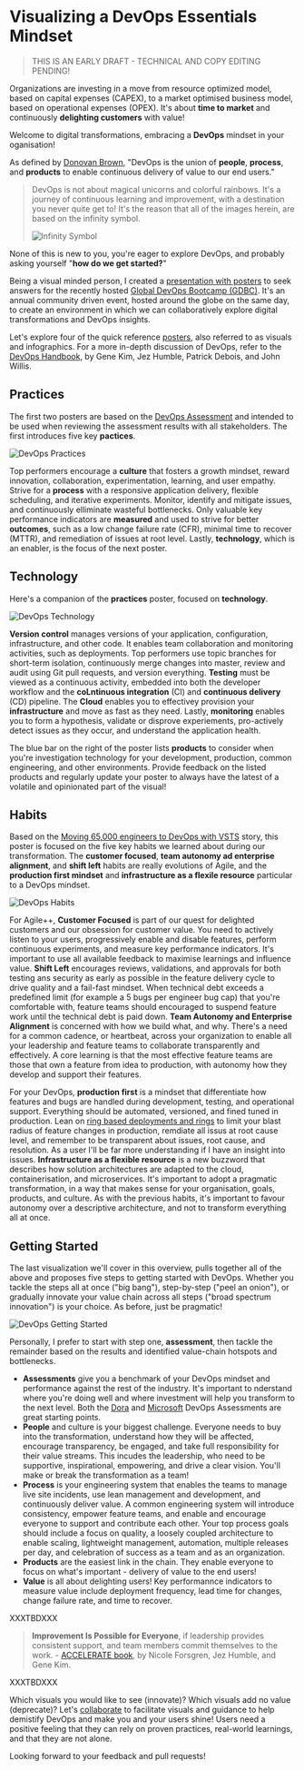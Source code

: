 # Visualizing a DevOps Essentials Mindset

>
> THIS IS AN EARLY DRAFT - TECHNICAL AND COPY EDITING PENDING!
>

Organizations are investing in a move from resource optimized model, based on capital expenses (CAPEX), to a market optimised business model, based on operational expenses (OPEX). It's about **time to market** and continuously **delighting customers** with value! 

Welcome to digital transformations, embracing a **DevOps** mindset in your oganisation! 

As defined by [Donovan Brown](http://donovanbrown.com/post/what-is-devops), "DevOps is the union of **people**, **process**, and **products** to enable continuous delivery of value to our end users." 

> DevOps is not about magical unicorns and colorful rainbows. It's a journey of continuous learning and improvement, with a destination you never quite get to! It's the reason that all of the images herein, are based on the infinity symbol.
>
> ![Infinity Symbol](_img/devops-mindset-essentials/devops-mindset-essentials-infinity.png)

None of this is new to you, you're eager to explore DevOps, and probably asking yourself "**how do we get started?**" 

Being a visual minded person, I created a [presentation with posters](https://github.com/wpschaub/DevOps-mindset-essentials/blob/master/src/presentations/devops-mindset-essentials-gdbc.pdf) to seek answers for the recently hosted [Global DevOps Bootcamp (GDBC)](https://globaldevopsbootcamp.com). It's an annual community driven event, hosted around the globe on the same day, to create an environment in which we can collaboratively explore digital transformations and DevOps insights.

Let's explore four of the quick reference [posters](https://github.com/wpschaub/devOps-mindset-essentials/posters), also referred to as visuals and infographics. For a more in-depth discussion of DevOps, refer to the [DevOps Handbook](http://a.co/92KSNxJ), by Gene Kim, Jez Humble, Patrick Debois, and John Willis. 

## Practices

The first two posters are based on the [DevOps Assessment](https://aka.ms/devopsassessment) and intended to be used when reviewing the assessment results with all stakeholders. The first introduces five key **pactices**.

![DevOps Practices](_img/devops-mindset-essentials/devops-mindset-essentials-practices.png)

Top performers encourage a **culture** that fosters a growth mindset, reward innovation, collaboration, experimentation, learning, and user empathy. Strive for a **process** with a responsive application delivery, flexible scheduling, and iterative experiments. Monitor, identify and mitigate issues, and continuously elliminate wasteful bottlenecks. Only valuable key performance indicators are **measured** and used to strive for better **outcomes**, such as a low change failure rate (CFR), minimal time to recover (MTTR), and remediation of issues at root level. Lastly, **technology**, which is an enabler, is the focus of the next poster. 

## Technology

Here's a companion of the **practices** poster, focused on **technology**.

![DevOps Technology](_img/devops-mindset-essentials/devops-mindset-essentials-technology.png)

**Version control** manages versions of your application, configuration, infrastructure, and other code. It enables team collaboration and monitoring activities, such as deployments. Top performers use topic branches for short-term isolation, continuously merge changes into master, review and audit using Git pull requests, and version everything. **Testing** must be viewed as a continuous activity, embedded into both the developer workflow and the **coLntinuous integration** (CI) and **continuous delivery** (CD) pipeline. The **Cloud** enables you to effectivey provision your **infrastructure** and move as fast as they need. Lastly, **monitoring** enables you to form a hypothesis, validate or disprove experiements, pro-actively detect issues as they occur, and understand the application health.

The blue bar on the right of the poster lists **products** to consider when you're investigation technology for your development, production, common engineering, and other environments. Provide feedback on the listed products and regularly update your poster to always have the latest of a volatile and opinionated part of the visual! 

## Habits

Based on the [Moving 65,000 engineers to DevOps with VSTS](https://www.slideshare.net/WillyPeterSchaub/devconf-moving-65000-microsofties-to-devops-with-visual-studio-team-services) story, this poster is focused on the five key habits we learned about during our transformation. The **customer focused**, **team autonomy ad enterprise alignment**, and **shift left** habits are really evolutions of Agile, and the **production first mindset** and **infrastructure as a flexile resource** particular to a DevOps mindset. 

![DevOps Habits](_img/devops-mindset-essentials/devops-mindset-essentials-habits.png)

For Agile++, **Customer Focused** is part of our quest for delighted customers and our obsession for customer value. You need to actively listen to your users, progressively enable and disable features, perform continuous experiments, and measure key performance indicators. It's important to use all available feedback to maximise learnings and influence value. **Shift Left** encourages reviews, validations, and approvals for both testing ans security as early as possible in the feature delivery cycle to drive quality and a fail-fast mindset. When technical debt exceeds a predefined limit (for example a 5 bugs per engineer bug cap) that you're comfortable with, feature teams should encouraged to suspend feature work until the technical debt is paid down. **Team Autonomy and Enterprise Alignment** is concerned with how we build what, and why. There's a need for a common cadence, or heartbeat, across your organization to enable all your leadership and feature teams to collaborate transparently and effectively. A core learning is that the most effective feature teams are those that own a feature from idea to production, with autonomy how they develop and support their features.

For your DevOps, **production first** is a mindset that differentiate how features and bugs are handled during development, testing, and operational support. Everything should be automated, versioned, and fined tuned in production. Lean on [ring based deployments and rings](https://opensource.com/article/18/2/feature-flags-ring-deployment-model) to limit your blast radius of feature changes in production, remdiate all issus at root cause level, and remember to be transparent about issues, root cause, and resolution. As a user I'll be far more understanding if I have an insight into issues. **Infrastructure as a flexible resource** is a new buzzword that describes how solution architectures are adapted to the cloud, containerisation, and microservices. It's important to adopt a pragmatic transformation, in a way that makes sense for your organisation, goals, products, and culture. As with the previous habits, it's important to favour autonomy over a descriptive architecture, and not to transform everything all at once. 

## Getting Started

The last visualization we'll cover in this overview, pulls together all of the above and proposes five steps to getting started with DevOps. Whether you tackle the steps all at once ("big bang"), step-by-step ("peel an onion"), or gradually innovate your value chain across all steps ("broad spectrum innovation") is your choice. As before, just be pragmatic!

![DevOps Getting Started](_img/devops-mindset-essentials/devops-mindset-essentials-getting-started.png)

Personally, I prefer to start with step one, **assessment**, then tackle the remainder based on the results and identified value-chain hotspots and bottlenecks. 

- **Assessments** give you a benchmark of your DevOps mindset and performance against the rest of the industry. It's important to nderstand where you're doing well and where investment will help you transform to the next level. Both the [Dora](https://www.devops-survey.com/) and [Microsoft](https://aka.ms/devopsassessment) DevOps Assessments are great starting points.       
- **People** and culture is your biggest challenge. Everyone needs to buy into the transformation, understand how they will be affected, encourage transparency, be engaged, and take full responsibility for their value streams. This incudes the leadership, who need to be supportive, inspirational, empowering, and drive a clear vision. You'll make or break the transformation as a team!
- **Process** is your engineering system that enables the teams to manage live site incidents, use lean management and development, and continuously deliver value. A common engineering system will introduce consistency, empower feature teams, and enable and encourage everyone to support and contribute each other. Your top process goals should include a focus on quality, a loosely coupled architecture to enable scaling, lightweight management, automation, multiple releases per day, and celebration of success as a team and as an organization.  
- **Products** are the easiest link in the chain. They enable everyone to focus on what's important - delivery of value to the end users!
- **Value** is all about delighting users! Key performannce indicators to measure value include deployment frequency, lead time for changes, change failure rate, and time to recover.   

XXXTBDXXX

> **Improvement Is Possible for Everyone**, if leadership provides consistent support, and team members commit themselves to the work. - [ACCELERATE book](https://t.co/smb82Y4i0M), by Nicole Forsgren, Jez Humble, and Gene Kim.

XXXTBDXXX

Which visuals you would like to see (innovate)? Which visuals add no value (deprecate)? Let's [collaborate](https://github.com/wpschaub/devOps-mindset-essentials) to facilitate visuals and guidance to help demistify DevOps and make you and your users shine! Users need a positive feeling that they can rely on proven practices, real-world learnings, and that they are not alone.

Looking forward to your feedback and pull requests!